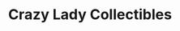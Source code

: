 ---
title: "Crazy Lady Collectibles"
url: /gilbertsville/crazy-lady-collectibles/
shop: Antiquitäten
---